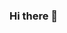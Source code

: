 ### Hi there 👋

<!--
**Vansitha/Vansitha** is a ✨ _special_ ✨ repository because its `README.md` (this file) appears on your GitHub profile.
- 🤖 Building...


-->
